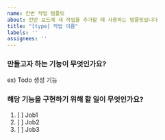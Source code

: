 ```yaml
---
name: 칸반 작업 템플릿
about: 칸반 보드에 새 작업을 추가할 때 사용하는 템플릿입니다
title: "[type] 작업 이름"
labels: ''
assignees: ''
---
```


### 만들고자 하는 기능이 무엇인가요?
ex) Todo 생성 기능

### 해당 기능을 구현하기 위해 할 일이 무엇인가요?
1. [ ] Job1
2. [ ] Job2
3. [ ] Job3